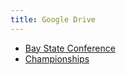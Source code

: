 ```yaml
---
title: Google Drive
---
```


- [Bay State Conference](https://drive.google.com/drive/folders/17EkCNkJIReDv4o_fvqQwHFd3EvUzFfEA)
- [Championships](https://drive.google.com/drive/folders/1Yvc2cuFhiRp0icxetim74FQdanshrdXL)
